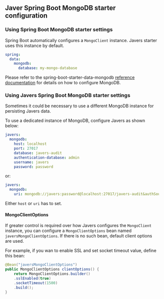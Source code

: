 ## Javer Spring Boot MongoDB starter configuration

### Using Spring Boot MongoDB starter settings

Spring Boot automatically configures a `MongoClient` instance.
Javers starter uses this instance by default.

```yaml
spring:
  data:
    mongodb:
      database: my-mongo-database
```
Please refer to the spring-boot-starter-data-mongodb 
[reference documentation](https://docs.spring.io/spring-boot/docs/current/reference/html/boot-features-nosql.html#boot-features-mongodb) for details on how to configure MongoDB.

### Using Javers Spring Boot MongoDB starter settings

Sometimes it could be necessary to use a different MongoDB instance
for persisting Javers data.

To use a dedicated instance of MongoDB, configure Javers as shown below:

```yaml
javers:
  mongodb:
    host: localhost
    port: 27017
    database: javers-audit
    authentication-database: admin
    username: javers
    password: password
```

or:

```yaml
javers:
  mongodb:
    uri: mongodb://javers:password@localhost:27017/javers-audit&authSource=admin
```

Either `host` or `uri` has to set.

#### MongoClientOptions
If greater control is required over how Javers configures the `MongoClient` instance,
you can configure a `MongoClientOptions` bean named `javersMongoClientOptions`.
If there is no such bean, default client options are used. 

For example, if you wan to enable SSL and set socket timeout value,
define this bean:

```java
@Bean("javersMongoClientOptions")
public MongoClientOptions clientOptions() {
    return MongoClientOptions.builder()
    .sslEnabled(true)
    .socketTimeout(1500)
    .build();
}
```